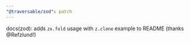 ```yaml
---
"@traversable/zod": patch
---
```


docs(zod): adds `zx.fold` usage with `z.clone` example to README (thanks @Refzlund!)
